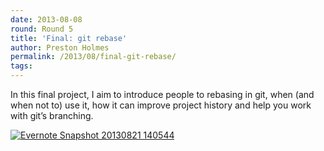 ```yaml
---
date: 2013-08-08
round: Round 5
title: 'Final: git rebase'
author: Preston Holmes
permalink: /2013/08/final-git-rebase/
tags:
---
```

In this final project, I aim to introduce people to rebasing in git, when (and when not to) use it, how it can improve project history and help you work with git&#8217;s branching.

[<img class="alignnone size-medium wp-image-4042" alt="Evernote Snapshot 20130821 140544" src="http://teaching.software-carpentry.org/wp-content/uploads/2013/08/Evernote-Snapshot-20130821-140544.jpg" />][1]

 [1]: http://teaching.software-carpentry.org/wp-content/uploads/2013/08/Evernote-Snapshot-20130821-140544.jpg
